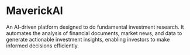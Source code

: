 # MaverickAI
An AI-driven platform designed to do fundamental investment research. It automates the analysis of financial documents, market news, and data to generate actionable investment insights, enabling investors to make informed decisions efficiently.
